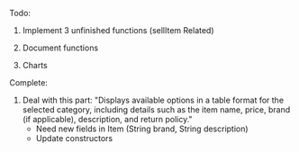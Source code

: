 Todo:

1. Implement 3 unfinished functions (sellItem Related)

2. Document functions

3. Charts



Complete:

1. Deal with this part:
    "Displays available options in a table format for the selected category, 
    including details such as the item name, price, brand (if applicable), 
    description, and return policy."
    - Need new fields in Item (String brand, String description)
    - Update constructors
